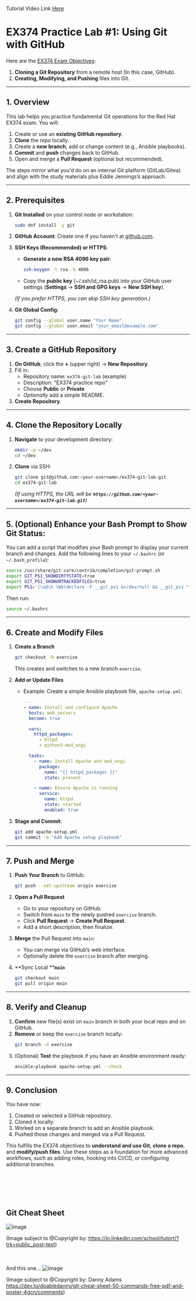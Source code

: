 Tutorial Video Link [Here](https://www.youtube.com/watch?v=kQyDWocyqHw)

# EX374 Practice Lab #1: Using Git with GitHub

Here are the [EX374 Exam Objectives](https://www.redhat.com/en/services/training/red-hat-certified-specialist-developing-automation-ansible-automation-platform-exam?section=objectives):
1. **Cloning a Git Repository** from a remote host (In this case, GitHub).
2. **Creating, Modifying, and Pushing** files into Git.

---

## 1. Overview

This lab helps you practice fundamental Git operations for the Red Hat EX374 exam. You will:

1. Create or use an **existing GitHub repository**.
2. **Clone** the repo locally.
3. Create a **new branch**, add or change content (e.g., Ansible playbooks).
4. **Commit** and **push** changes back to GitHub.
5. Open and merge a **Pull Request** (optional but recommended).

The steps mirror what you'd do on an internal Git platform (GitLab/Gitea) and align with the study materials plus Eddie Jennings’s approach.

---

## 2. Prerequisites

1. **Git Installed** on your control node or workstation:

   ```bash
   sudo dnf install -y git
   ```

2. **GitHub Account**: Create one if you haven't at [github.com](https://github.com).

3. **SSH Keys (Recommended) or HTTPS**:

   - **Generate a new RSA 4096 key pair**:
     ```bash
     ssh-keygen -t rsa -b 4096
     ```
   - Copy the **public key** (\~/.ssh/id\_rsa.pub) into your GitHub user settings (**Settings** → **SSH and GPG keys** → **New SSH key**).

   *(If you prefer HTTPS, you can skip SSH key generation.)*

4. **Git Global Config**:

   ```bash
   git config --global user.name "Your Name"
   git config --global user.email "your_email@example.com"
   ```

---

## 3. Create a GitHub Repository

1. **On GitHub**, click the **+** (upper right) → **New Repository**.
2. Fill in:
   - Repository name: `ex374-git-lab` (example)
   - Description: "EX374 practice repo"
   - Choose **Public** or **Private**
   - *Optionally* add a simple README.
3. **Create Repository**.

---

## 4. Clone the Repository Locally

1. **Navigate** to your development directory:
   ```bash
   mkdir -p ~/dev
   cd ~/dev
   ```
2. **Clone** via SSH:
   ```bash
   git clone git@github.com:<your-username>/ex374-git-lab.git
   cd ex374-git-lab
   ```
   *(If using HTTPS, the URL will be ******`https://github.com/<your-username>/ex374-git-lab.git`******)*

---

## 5. **(Optional) Enhance your Bash Prompt to Show Git Status**:
   You can add a script that modifies your Bash prompt to display your current branch and changes. Add the following lines to your `~/.bashrc` (or `~/.bash_profile`):

   ```bash
   source /usr/share/git-core/contrib/completion/git-prompt.sh
   export GIT_PS1_SHOWDIRTYSTATE=true
   export GIT_PS1_SHOWUNTRACKEDFILES=true
   export PS1='[\u@\h \W$(declare -F __git_ps1 &>/dev/null && __git_ps1 " (%s)")]\\$ '
   ```

   Then run:
   ```bash
   source ~/.bashrc
   ```
---

## 6. Create and Modify Files

1. **Create a Branch**

   ```bash
   git checkout -b exercise
   ```

   This creates and switches to a new branch `exercise`.

2. **Add or Update Files**

   - Example: Create a simple Ansible playbook file, `apache-setup.yml`:
     ```yaml
     ---
     - name: Install and configure Apache
       hosts: web_servers
       become: true

       vars:
         httpd_packages:
           - httpd
           - python3-mod_wsgi

       tasks:
         - name: Install Apache and mod_wsgi
           package:
             name: "{{ httpd_packages }}"
             state: present

         - name: Ensure Apache is running
           service:
             name: httpd
             state: started
             enabled: true
     ```

3. **Stage and Commit**:

   ```bash
   git add apache-setup.yml
   git commit -m "Add Apache setup playbook"
   ```

---

## 7. Push and Merge

1. **Push Your Branch** to GitHub:

   ```bash
   git push --set-upstream origin exercise
   ```

2. **Open a Pull Request**

   - Go to your repository on GitHub.
   - Switch from `main` to the newly pushed `exercise` branch.
   - Click **Pull Request** → **Create Pull Request**.
   - Add a short description, then finalize.

3. **Merge** the Pull Request into `main`:

   - You can merge via GitHub’s web interface.
   - Optionally delete the `exercise` branch after merging.

4. \*\*Sync Local \*\***`main`**

   ```bash
   git checkout main
   git pull origin main
   ```

---

## 8. Verify and Cleanup

1. **Confirm** new file(s) exist on `main` branch in both your local repo and on GitHub.
2. **Remove** or keep the `exercise` branch locally:
   ```bash
   git branch -d exercise
   ```
3. (Optional) **Test** the playbook if you have an Ansible environment ready:
   ```bash
   ansible-playbook apache-setup.yml --check
   ```

---

## 9. Conclusion

You have now:

1. Created or selected a GitHub repository.
2. Cloned it locally.
3. Worked on a separate branch to add an Ansible playbook.
4. Pushed those changes and merged via a Pull Request.

This fulfills the EX374 objectives to **understand and use Git**, **clone a repo**, and **modify/push files**. Use these steps as a foundation for more advanced workflows, such as adding roles, hooking into CI/CD, or configuring additional branches.


<br><br><br><br>
## Git Cheat Sheet
![image](https://github.com/user-attachments/assets/1dad6084-b047-431f-8f64-291c2da4780e)

(Image subject to @Copyright by: https://in.linkedin.com/school/tutort/?trk=public_post-text)


<br><br>
And this one...
![image](https://github.com/user-attachments/assets/1ef44904-5c8d-4505-a2f2-6a9c9de1e59f)

(Image subject to @Copyright by: Danny Adams https://dev.to/doabledanny/git-cheat-sheet-50-commands-free-pdf-and-poster-4gcn/comments)

